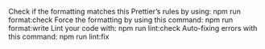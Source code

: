 Check if the formatting matches this Prettier’s rules by using:
npm run format:check
Force the formatting by using this command:
npm run format:write
Lint your code with:
npm run lint:check
Auto-fixing errors with this command:
npm run lint:fix